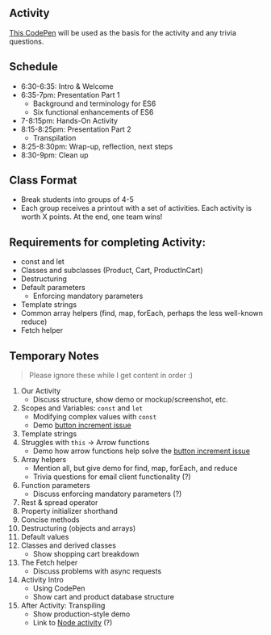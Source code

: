 ## Activity

[This CodePen](https://codepen.io/anythingcodes/pen/xdGNZg?editors=0010) will be used as the basis for the activity and any trivia questions.

## Schedule

- 6:30-6:35: Intro &amp; Welcome
- 6:35-7pm: Presentation Part 1
    - Background and terminology for ES6
    - Six functional enhancements of ES6
- 7-8:15pm: Hands-On Activity
- 8:15-8:25pm: Presentation Part 2
    - Transpilation
- 8:25-8:30pm: Wrap-up, reflection, next steps
- 8:30-9pm: Clean up 

## Class Format
- Break students into groups of 4-5
- Each group receives a printout with a set of activities. Each activity is worth X points. At the end, one team wins!

## Requirements for completing Activity:
- const and let
- Classes and subclasses (Product, Cart, ProductInCart)
- Destructuring
- Default parameters
    - Enforcing mandatory parameters
- Template strings
- Common array helpers (find, map, forEach, perhaps the less well-known reduce)
- Fetch helper

## Temporary Notes

> Please ignore these while I get content in order :)

1. Our Activity
    - Discuss structure, show demo or mockup/screenshot, etc.
2. Scopes and Variables: `const` and `let`
    - Modifying complex values with `const`
    - Demo [button increment issue](https://codepen.io/anythingcodes/pen/LyZwRr)
3. Template strings
4. Struggles with `this` -> Arrow functions
    - Demo how arrow functions help solve the [button increment issue](https://codepen.io/anythingcodes/pen/LyZwRr)
5. Array helpers
    - Mention all, but give demo for find, map, forEach, and reduce
    - Trivia questions for email client functionality (?)
6. Function parameters
    - Discuss enforcing mandatory parameters (?)
7. Rest &amp; spread operator
8. Property initializer shorthand
9. Concise methods
10. Destructuring (objects and arrays)
11. Default values
12. Classes and derived classes
    - Show shopping cart breakdown
13. The Fetch helper
    - Discuss problems with async requests
14. Activity Intro
    - Using CodePen
    - Show cart and product database structure
15. After Activity: Transpiling 
    - Show production-style demo
    - Link to [Node activity](http://tiny.cc/gdies6-final) (?)